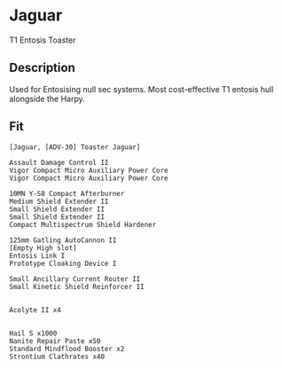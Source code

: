 # Jaguar

T1 Entosis Toaster

## Description

Used for Entosising null sec systems. Most cost-effective T1 entosis hull alongside the Harpy.

## Fit
```
[Jaguar, [ADV-30] Toaster Jaguar]

Assault Damage Control II
Vigor Compact Micro Auxiliary Power Core
Vigor Compact Micro Auxiliary Power Core

10MN Y-S8 Compact Afterburner
Medium Shield Extender II
Small Shield Extender II
Small Shield Extender II
Compact Multispectrum Shield Hardener

125mm Gatling AutoCannon II
[Empty High slot]
Entosis Link I
Prototype Cloaking Device I

Small Ancillary Current Router II
Small Kinetic Shield Reinforcer II


Acolyte II x4


Hail S x1000
Nanite Repair Paste x50
Standard Mindflood Booster x2
Strontium Clathrates x40
```

